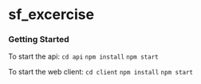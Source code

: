 # sf_excercise

  

### Getting Started
To start the api:
`cd api`
`npm install`
`npm start`

To start the web client:
`cd client`
`npm install`
`npm start`
